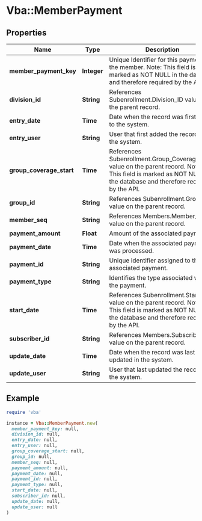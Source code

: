# Vba::MemberPayment

## Properties

| Name | Type | Description | Notes |
| ---- | ---- | ----------- | ----- |
| **member_payment_key** | **Integer** | Unique Identifier for this payment for the member. Note: This field is marked as NOT NULL in the database and therefore required by the API. |  |
| **division_id** | **String** | References Subenrollment.Division_ID value on the parent record. |  |
| **entry_date** | **Time** | Date when the record was first added to the system. | [optional] |
| **entry_user** | **String** | User that first added the record to the system. | [optional] |
| **group_coverage_start** | **Time** | References Subenrollment.Group_Coverage_Start value on the parent record. Note: This field is marked as NOT NULL in the database and therefore required by the API. |  |
| **group_id** | **String** | References Subenrollment.Group_ID value on the parent record. |  |
| **member_seq** | **String** | References Members.Member_Seq value on the parent record. |  |
| **payment_amount** | **Float** | Amount of the associated payment. | [optional] |
| **payment_date** | **Time** | Date when the associated payment was processed. | [optional] |
| **payment_id** | **String** | Unique identifier assigned to the associated payment. | [optional] |
| **payment_type** | **String** | Identifies the type associated with the payment. | [optional] |
| **start_date** | **Time** | References Subenrollment.Start_Date value on the parent record. Note: This field is marked as NOT NULL in the database and therefore required by the API. |  |
| **subscriber_id** | **String** | References Members.Subscriber_ID value on the parent record. |  |
| **update_date** | **Time** | Date when the record was last updated in the system. | [optional] |
| **update_user** | **String** | User that last updated the record in the system. | [optional] |

## Example

```ruby
require 'vba'

instance = Vba::MemberPayment.new(
  member_payment_key: null,
  division_id: null,
  entry_date: null,
  entry_user: null,
  group_coverage_start: null,
  group_id: null,
  member_seq: null,
  payment_amount: null,
  payment_date: null,
  payment_id: null,
  payment_type: null,
  start_date: null,
  subscriber_id: null,
  update_date: null,
  update_user: null
)
```

